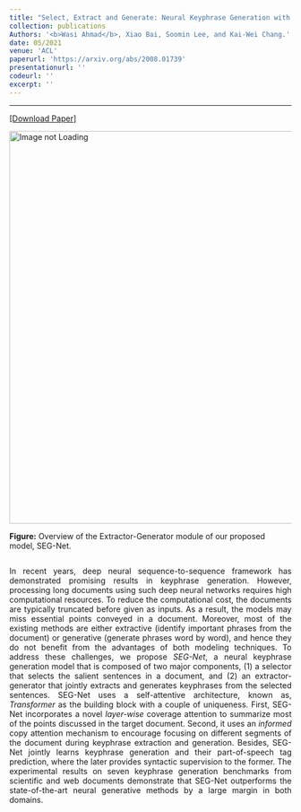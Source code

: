 ```yaml
---
title: "Select, Extract and Generate: Neural Keyphrase Generation with Layer-wise Coverage Attention"
collection: publications
Authors: '<b>Wasi Ahmad</b>, Xiao Bai, Soomin Lee, and Kai-Wei Chang.'
date: 05/2021
venue: 'ACL'
paperurl: 'https://arxiv.org/abs/2008.01739'
presentationurl: ''
codeurl: ''
excerpt: ''
---
```

---
<a href='https://arxiv.org/pdf/2008.01739.pdf' target="_blank">[Download Paper]</a>
<div style='display: flex; justify-content: center;'><img src='https://wasiahmad.github.io/files/publications/2020/seg_net.png' 
alt='Image not Loading' style='height:700px;' align='middle'></div>
<div style='display: flex; justify-content: center;'><p>
  <b>Figure:</b>  Overview of the Extractor-Generator module of our proposed model, SEG-Net.<br>
</p></div>


<p align="justify">
In recent years, deep neural sequence-to-sequence framework has demonstrated promising results in keyphrase 
generation. However, processing long documents using such deep neural networks requires high computational resources. To reduce the computational cost, the 
documents are typically truncated before given as inputs. As a result, the models may miss essential points conveyed in a document. Moreover, most of the 
existing methods are either extractive (identify important phrases from the document) or generative (generate phrases word by word), and hence they do not 
benefit from the advantages of both modeling techniques. To address these challenges, we propose <i>SEG-Net</i>, a neural keyphrase generation model that is 
composed of two major components, (1) a selector that selects the salient sentences in a document, and (2) an extractor-generator that jointly extracts and 
generates keyphrases from the selected sentences. SEG-Net uses a self-attentive architecture, known as, <i>Transformer</i> as the building block with a couple 
of uniqueness. First, SEG-Net incorporates a novel <i>layer-wise</i> coverage attention to summarize most of the points discussed in the target document. 
Second, it uses an <i>informed</i> copy attention mechanism to encourage focusing on different segments of the document during keyphrase extraction and generation. 
Besides, SEG-Net jointly learns keyphrase generation and their part-of-speech tag prediction, where the later provides syntactic supervision to the former. 
The experimental results on seven keyphrase generation benchmarks from scientific and web documents demonstrate that SEG-Net outperforms the state-of-the-art 
neural generative methods by a large margin in both domains.
</p>

